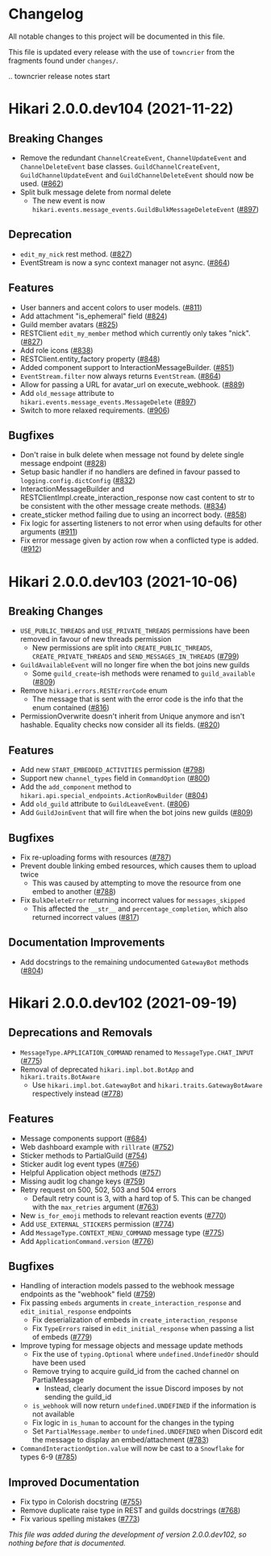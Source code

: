 # Changelog

All notable changes to this project will be documented in this file.

This file is updated every release with the use of `towncrier` from the fragments found under `changes/`.

.. towncrier release notes start

Hikari 2.0.0.dev104 (2021-11-22)
================================

Breaking Changes
----------------

- Remove the redundant `ChannelCreateEvent`, `ChannelUpdateEvent` and `ChannelDeleteEvent` base classes.
  `GuildChannelCreateEvent`, `GuildChannelUpdateEvent` and `GuildChannelDeleteEvent` should now be used. ([#862](https://github.com/hikari-py/hikari/issues/862))
- Split bulk message delete from normal delete
    - The new event is now `hikari.events.message_events.GuildBulkMessageDeleteEvent` ([#897](https://github.com/hikari-py/hikari/issues/897))


Deprecation
-----------

- `edit_my_nick` rest method. ([#827](https://github.com/hikari-py/hikari/issues/827))
- EventStream is now a sync context manager not async. ([#864](https://github.com/hikari-py/hikari/issues/864))


Features
--------

- User banners and accent colors to user models. ([#811](https://github.com/hikari-py/hikari/issues/811))
- Add attachment "is_ephemeral" field ([#824](https://github.com/hikari-py/hikari/issues/824))
- Guild member avatars ([#825](https://github.com/hikari-py/hikari/issues/825))
- RESTClient `edit_my_member` method which currently only takes "nick". ([#827](https://github.com/hikari-py/hikari/issues/827))
- Add role icons ([#838](https://github.com/hikari-py/hikari/issues/838))
- RESTClient.entity_factory property ([#848](https://github.com/hikari-py/hikari/issues/848))
- Added component support to InteractionMessageBuilder. ([#851](https://github.com/hikari-py/hikari/issues/851))
- `EventStream.filter` now always returns `EventStream`. ([#864](https://github.com/hikari-py/hikari/issues/864))
- Allow for passing a URL for avatar_url on execute_webhook. ([#889](https://github.com/hikari-py/hikari/issues/889))
- Add `old_message` attribute to `hikari.events.message_events.MessageDelete` ([#897](https://github.com/hikari-py/hikari/issues/897))
- Switch to more relaxed requirements. ([#906](https://github.com/hikari-py/hikari/issues/906))


Bugfixes
--------

- Don't raise in bulk delete when message not found by delete single message endpoint ([#828](https://github.com/hikari-py/hikari/issues/828))
- Setup basic handler if no handlers are defined in favour passed to `logging.config.dictConfig` ([#832](https://github.com/hikari-py/hikari/issues/832))
- InteractionMessageBuilder and RESTClientImpl.create_interaction_response now cast content to str to be consistent with the other message create methods. ([#834](https://github.com/hikari-py/hikari/issues/834))
- create_sticker method failing due to using an incorrect body. ([#858](https://github.com/hikari-py/hikari/issues/858))
- Fix logic for asserting listeners to not error when using defaults for other arguments ([#911](https://github.com/hikari-py/hikari/issues/911))
- Fix error message given by action row when a conflicted type is added. ([#912](https://github.com/hikari-py/hikari/issues/912))


Hikari 2.0.0.dev103 (2021-10-06)
================================

Breaking Changes
----------------

- `USE_PUBLIC_THREADS` and `USE_PRIVATE_THREADS` permissions have been removed in favour of new threads permission
  - New permissions are split into `CREATE_PUBLIC_THREADS`, `CREATE_PRIVATE_THREADS` and `SEND_MESSAGES_IN_THREADS` ([#799](https://github.com/hikari-py/hikari/issues/799))
- `GuildAvailableEvent` will no longer fire when the bot joins new guilds
  - Some `guild_create`-ish methods were renamed to `guild_available` ([#809](https://github.com/hikari-py/hikari/issues/809))
- Remove `hikari.errors.RESTErrorCode` enum
  - The message that is sent with the error code is the info that the enum contained ([#816](https://github.com/hikari-py/hikari/issues/816))
- PermissionOverwrite doesn't inherit from Unique anymore and isn't hashable. Equality checks now consider all its fields. ([#820](https://github.com/hikari-py/hikari/issues/820))


Features
--------

- Add new `START_EMBEDDED_ACTIVITIES` permission ([#798](https://github.com/hikari-py/hikari/issues/798))
- Support new `channel_types` field in `CommandOption` ([#800](https://github.com/hikari-py/hikari/issues/800))
- Add the `add_component` method to `hikari.api.special_endpoints.ActionRowBuilder` ([#804](https://github.com/hikari-py/hikari/issues/804))
- Add `old_guild` attribute to `GuildLeaveEvent`. ([#806](https://github.com/hikari-py/hikari/issues/806))
- Add `GuildJoinEvent` that will fire when the bot joins new guilds ([#809](https://github.com/hikari-py/hikari/issues/809))


Bugfixes
--------

- Fix re-uploading forms with resources ([#787](https://github.com/hikari-py/hikari/issues/787))
- Prevent double linking embed resources, which causes them to upload twice
  - This was caused by attempting to move the resource from one embed to another ([#788](https://github.com/hikari-py/hikari/issues/788))
- Fix `BulkDeleteError` returning incorrect values for `messages_skipped`
  - This affected the `__str__` and `percentage_completion`, which also returned incorrect values ([#817](https://github.com/hikari-py/hikari/issues/817))


Documentation Improvements
--------------------------

- Add docstrings to the remaining undocumented `GatewayBot` methods ([#804](https://github.com/hikari-py/hikari/issues/804))


Hikari 2.0.0.dev102 (2021-09-19)
================================

Deprecations and Removals
-------------------------

- `MessageType.APPLICATION_COMMAND` renamed to `MessageType.CHAT_INPUT` ([#775](https://github.com/hikari-py/hikari/issues/775))
- Removal of deprecated `hikari.impl.bot.BotApp` and `hikari.traits.BotAware`
  - Use `hikari.impl.bot.GatewayBot` and `hikari.traits.GatewayBotAware` respectively instead ([#778](https://github.com/hikari-py/hikari/issues/778))


Features
--------

- Message components support ([#684](https://github.com/hikari-py/hikari/issues/684))
- Web dashboard example with `rillrate` ([#752](https://github.com/hikari-py/hikari/issues/752))
- Sticker methods to PartialGuild ([#754](https://github.com/hikari-py/hikari/issues/754))
- Sticker audit log event types ([#756](https://github.com/hikari-py/hikari/issues/756))
- Helpful Application object methods ([#757](https://github.com/hikari-py/hikari/issues/757))
- Missing audit log change keys ([#759](https://github.com/hikari-py/hikari/issues/759))
- Retry request on 500, 502, 503 and 504 errors
  - Default retry count is 3, with a hard top of 5. This can be changed with the `max_retries` argument ([#763](https://github.com/hikari-py/hikari/issues/763))
- New `is_for_emoji` methods to relevant reaction events ([#770](https://github.com/hikari-py/hikari/issues/770))
- Add `USE_EXTERNAL_STICKERS` permission ([#774](https://github.com/hikari-py/hikari/issues/774))
- Add `MessageType.CONTEXT_MENU_COMMAND` message type ([#775](https://github.com/hikari-py/hikari/issues/775))
- Add `ApplicationCommand.version` ([#776](https://github.com/hikari-py/hikari/issues/776))


Bugfixes
--------

- Handling of interaction models passed to the webhook message endpoints as the "webhook" field ([#759](https://github.com/hikari-py/hikari/issues/759))
- Fix passing `embeds` arguments in `create_interaction_response` and `edit_initial_response` endpoints
  - Fix deserialization of embeds in `create_interaction_response`
  - Fix `TypeErrors` raised in `edit_initial_response` when passing a list of embeds ([#779](https://github.com/hikari-py/hikari/issues/779))
- Improve typing for message objects and message update methods
  - Fix the use of `typing.Optional` where `undefined.UndefinedOr` should have been used
  - Remove trying to acquire guild_id from the cached channel on PartialMessage
    - Instead, clearly document the issue Discord imposes by not sending the guild_id
  - `is_webhook` will now return `undefined.UNDEFINED` if the information is not available
  - Fix logic in `is_human` to account for the changes in the typing
  - Set `PartialMessage.member` to `undefined.UNDEFINED` when Discord edit the message to display an embed/attachment ([#783](https://github.com/hikari-py/hikari/issues/783))
- `CommandInteractionOption.value` will now be cast to a `Snowflake` for types 6-9 ([#785](https://github.com/hikari-py/hikari/issues/785))


Improved Documentation
----------------------

- Fix typo in Colorish docstring ([#755](https://github.com/hikari-py/hikari/issues/755))
- Remove duplicate raise type in REST and guilds docstrings ([#768](https://github.com/hikari-py/hikari/issues/768))
- Fix various spelling mistakes ([#773](https://github.com/hikari-py/hikari/issues/773))


*This file was added during the development of version 2.0.0.dev102, so nothing before that is documented.*
